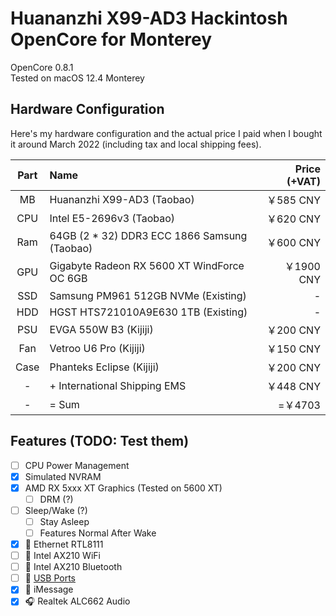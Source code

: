 # Huananzhi X99-AD3 Hackintosh OpenCore for Monterey

OpenCore 0.8.1  
Tested on macOS 12.4 Monterey

## Hardware Configuration

Here's my hardware configuration and the actual price I paid when I bought it around March 2022 (including tax and local shipping fees).

| Part | Name | Price (+VAT) |
|:--:|:--|--:|
| MB  | Huananzhi X99-AD3 (Taobao)                   | ￥585  CNY |
| CPU | Intel E5-2696v3 (Taobao)                     | ￥620  CNY |
| Ram | 64GB (2 * 32) DDR3 ECC 1866 Samsung (Taobao) | ￥600  CNY |
| GPU | Gigabyte Radeon RX 5600 XT WindForce OC 6GB  | ￥1900 CNY |
| SSD | Samsung PM961 512GB NVMe (Existing)          | -          |
| HDD | HGST HTS721010A9E630 1TB (Existing)          | -          |
| PSU | EVGA 550W B3 (Kijiji)                        | ￥200  CNY |
| Fan | Vetroo U6 Pro (Kijiji)                       | ￥150  CNY |
| Case | Phanteks Eclipse (Kijiji)                   | ￥200  CNY |
|  -  | + International Shipping EMS                 | ￥448  CNY |
|  -  | = Sum                                        | =￥4703    |

## Features (TODO: Test them)

- [ ] CPU Power Management
- [x] Simulated NVRAM
- [x] AMD RX 5xxx XT Graphics (Tested on 5600 XT)
  - [ ] DRM (?)
- [ ] Sleep/Wake (?)
  - [ ] Stay Asleep
  - [ ] Features Normal After Wake
- [x] 📶 Ethernet RTL8111
- [ ] 📶 Intel AX210 WiFi
- [ ] 📶 Intel AX210 Bluetooth
- [ ] 🔌 [USB Ports](USB.png)
- [x] 💬 iMessage
- [x] 🎧 Realtek ALC662 Audio
